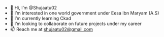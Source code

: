- 👋 Hi, I’m @Shujaatu02
- 👀 I’m interested in one world government under Eesa Ibn Maryam (A.S)
- 🌱 I’m currently learning Ckad
- 💞️ I’m looking to collaborate on future projects under my career
- 📫 Reach me at shujaatu02@gmail.com 

<!---
Shujaatu02/Shujaatu02 is a ✨ special ✨ repository because its `README.md` (this file) appears on your GitHub profile.
You can click the Preview link to take a look at your changes.
--->
